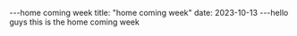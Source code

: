 ---home coming week
title: "home coming week"
date: 2023-10-13
---hello guys this is the home coming week 

